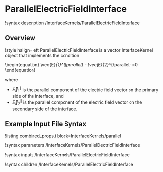 # ParallelElectricFieldInterface

!syntax description /InterfaceKernels/ParallelElectricFieldInterface

## Overview

!style halign=left
ParallelElectricFieldInterface is a vector InterfaceKernel object that
implements the condition

\begin{equation}
  \vec{E}_{1}^{\parallel} - \vec{E}_{2}^{\parallel} =0
\end{equation}

where

- $\vec{E}_{1}^{\parallel}$ is the parallel component of the electric field vector on the primary side of the interface, and
- $\vec{E}_{2}^{\parallel}$ is the parallel component of the electric field vector on the secondary side of the interface.

## Example Input File Syntax

!listing combined_props.i block=InterfaceKernels/parallel

!syntax parameters /InterfaceKernels/ParallelElectricFieldInterface

!syntax inputs /InterfaceKernels/ParallelElectricFieldInterface

!syntax children /InterfaceKernels/ParallelElectricFieldInterface
